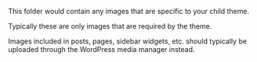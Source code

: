 This folder would contain any images that are specific to your child theme. 

Typically these are only images that are required by the theme.

Images included in posts, pages, sidebar widgets, etc. should typically be uploaded through the WordPress media manager instead.

